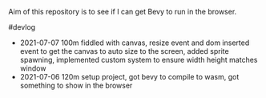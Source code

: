 Aim of this repository is to see if I can get Bevy to run in the browser.

#devlog
- 2021-07-07  100m fiddled with canvas, resize event and dom inserted event to get the canvas to auto size to the screen, added sprite spawning, implemented custom system to ensure width height matches window
- 2021-07-06  120m setup project, got bevy to compile to wasm, got something to show in the browser

